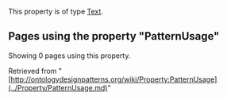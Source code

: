 This property is of type [Text](../Type/Text.md "Type:Text").




  


## Pages using the property "PatternUsage"


Showing 0 pages using this property.



Retrieved from "[http://ontologydesignpatterns.org/wiki/Property:PatternUsage](../Property/PatternUsage.md)"